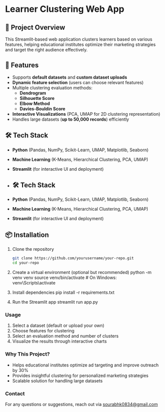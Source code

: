 # Learner Clustering Web App  

## 📌 Project Overview  
This Streamlit-based web application clusters learners based on various features, helping educational institutes optimize their marketing strategies and target the right audience effectively.  

## 🚀 Features  
- Supports **default datasets** and **custom dataset uploads**  
- **Dynamic feature selection** (users can choose relevant features)  
- Multiple clustering evaluation methods:  
  - **Dendrogram**  
  - **Silhouette Score**  
  - **Elbow Method**  
  - **Davies-Bouldin Score**  
- **Interactive Visualizations** (PCA, UMAP for 2D clustering representation)  
- Handles large datasets (**up to 50,000 records**) efficiently  

## 🛠️ Tech Stack  
- **Python** (Pandas, NumPy, Scikit-Learn, UMAP, Matplotlib, Seaborn)  
- **Machine Learning** (K-Means, Hierarchical Clustering, PCA, UMAP)  
- **Streamlit** (for interactive UI and deployment)

- ## 🛠️ Tech Stack  
- **Python** (Pandas, NumPy, Scikit-Learn, UMAP, Matplotlib, Seaborn)  
- **Machine Learning** (K-Means, Hierarchical Clustering, PCA, UMAP)  
- **Streamlit** (for interactive UI and deployment)  

## 📦 Installation  
1. Clone the repository  
   ```bash
   git clone https://github.com/yourusername/your-repo.git
   cd your-repo

2. Create a virtual environment (optional but recommended)
   python -m venv venv
   source venv/bin/activate  # On Windows: venv\Scripts\activate

3. Install dependencies
   pip install -r requirements.txt
4. Run the Streamlit app
   streamlit run app.py


### Usage
1. Select a dataset (default or upload your own)
2. Choose features for clustering
3. Select an evaluation method and number of clusters
4. Visualize the results through interactive charts

### Why This Project?
- Helps educational institutes optimize ad targeting and improve outreach by 30%
- Provides insightful clustering for personalized marketing strategies
- Scalable solution for handling large datasets

### Contact
For any questions or suggestions, reach out via sourabhk0834@gmail.com


   
